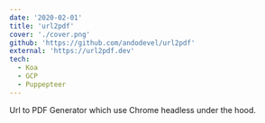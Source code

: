 ```yaml
---
date: '2020-02-01'
title: 'url2pdf'
cover: './cover.png'
github: 'https://github.com/andodevel/url2pdf'
external: 'https://url2pdf.dev'
tech:
  - Koa
  - GCP
  - Puppepteer
---
```


Url to PDF Generator which use Chrome headless under the hood.
